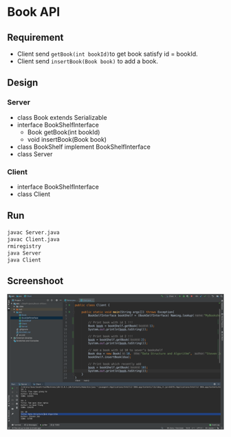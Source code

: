# Book API
## Requirement
- Client send `getBook(int bookId)`to get book satisfy id = bookId.
- Client send `insertBook(Book book)` to add a book.
## Design
### Server
- class Book extends Serializable
- interface BookShelfInterface
    * Book getBook(int bookId)
    * void insertBook(Book book)
- class BookShelf implement BookShelfInterface
- class Server
### Client
- interface BookShelfInterface
- class Client
## Run
~~~~
javac Server.java
javac Client.java
rmiregistry
java Server
java Client
~~~~
## Screenshoot
![alt text](/screenshoot/client.png)
